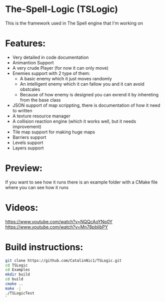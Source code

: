 # The-Spell-Logic (TSLogic)

This is the framework used in The Spell engine that I'm working on

# Features:

  - Very detailed in code documentation
  - Animantion Support
  - A very crude Player (for now it can only move)
  - Enemies support with 2 type of them:
    - A basic enemy which it just moves randomly
    - An intelligent enemy which it can fallow you and it can avoid obstcales
    - Because of how enemy is designed you can exrend it by inhereting from the base class
  - JSON support of map scrippting, there is documentation of how it need to written
  - A texture resource manager
  - A collision reaction engine (which it works well, but it needs improvement)
  - Tile map support for making huge maps
  - Barriers support
  - Levels support
  - Layers support
  
# Preview:

  If you want to see how it runs there is an example folder with a CMake file where you can see how it runs
  
# Videos: 
  https://www.youtube.com/watch?v=NQQcAoYNp0Y
  https://www.youtube.com/watch?v=Mn78pblibPY

# Build instructions:
  
  ```sh
  git clone https://github.com/CatalinNic1/TSLogic.git
  cd TSLogic
  cd Examples
  mkdir build
  cd build
  cmake ..
  make -j
  ./TSLogicTest
  `

